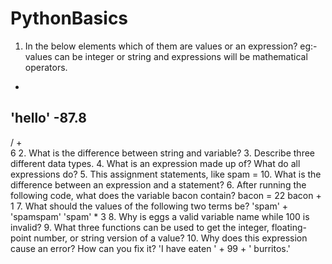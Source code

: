 # PythonBasics

1. In the below elements which of them are values or an expression? eg:- values can be integer or string and expressions will be mathematical operators.
* 
'hello'
-87.8
- 
/ 
+	
6 
2. What is the difference between string and variable?
3. Describe three different data types.
4. What is an expression made up of? What do all expressions do?
5. This assignment statements, like spam = 10. What is the difference between an expression and a statement?
6. After running the following code, what does the variable bacon contain?
bacon = 22
bacon + 1
7. What should the values of the following two terms be?
'spam' + 'spamspam'
'spam' * 3
8. Why is eggs a valid variable name while 100 is invalid?
9. What three functions can be used to get the integer, floating-point number, or string version of a value?
10. Why does this expression cause an error? How can you fix it?
'I have eaten ' + 99 + ' burritos.'
